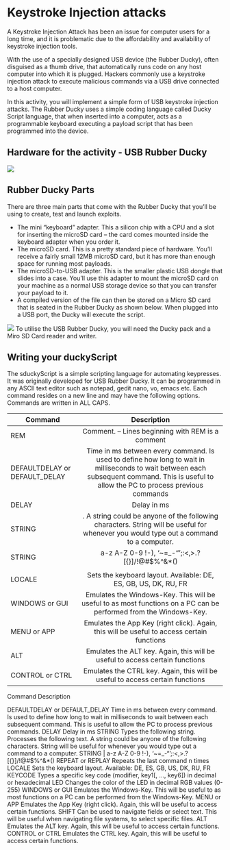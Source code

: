 # Keystroke Injection attacks
A Keystroke Injection Attack has been an issue for computer users for a long time, and it is problematic due to the affordability and availability of keystroke injection tools.

With the use of a specially designed USB device (the Rubber Ducky), often disguised as a thumb drive, that automatically runs code on any host computer into which it is plugged. 
Hackers commonly use a keystroke injection attack to execute malicious commands via a USB drive connected to a host computer. 

In this activity, you will implement a simple form of USB keystroke injection attacks. The Rubber Ducky uses a simple coding language called Ducky Script language, that when inserted into a computer, acts as a programmable keyboard executing a payload script that has been programmed into the device. 
## Hardware for the activity - USB Rubber Ducky
![](https://github.com/CS-Outreach-Session/Cyber-Hygiene/blob/main/images/rubber-ducky-usb-full-kit.jpg)
## Rubber Ducky Parts

There are three main parts that come with the Rubber Ducky that you’ll be using to create, test and launch exploits.
* The mini “keyboard” adapter.  This a silicon chip with a CPU and a slot for inserting the microSD card – the card comes mounted inside the keyboard adapter when you order it. 
* The microSD card. This is a pretty standard piece of hardware. You’ll receive a fairly small 12MB microSD card, but it has more than enough space for running most payloads. 
* The microSD-to-USB adapter. This is the smaller plastic USB dongle that slides into a case. You’ll use this adapter to mount the microSD card on your machine as a normal USB storage device so that you can transfer your payload to it.
* A compiled version of the file can then be stored on a Micro SD card that is seated in the Rubber Ducky as shown below. When plugged into a USB port, the Ducky will execute the script.

![](https://github.com/CS-Outreach-Session/Cyber-Hygiene/blob/main/images/usbRubberD.PNG)
To utilise the USB Rubber Ducky, you will need the Ducky pack and a Miro SD Card reader and writer.

## Writing your duckyScript
The sduckyScript is a simple scripting language for automating keypresses. It was originally developed for USB Rubber Ducky. It can be programmed in any ASCII text editor such as notepad, gedit nano, vo, emacs etc. Each command resides on a new line and may have the following options. Commands are written in ALL CAPS.

| Command	       | Description           | 
| ------------- |:-------------:| 
| REM	          | Comment. – Lines beginning with REM is a comment | 
| DEFAULTDELAY or DEFAULT_DELAY     |Time in ms between every command.  Is used to define how long to wait in milliseconds to wait between each subsequent command. This is useful to allow the PC to process previous commands      |   
| DELAY| Delay in ms    |  
| STRING | . A string could be anyone of the following characters. String will be useful for whenever you would type out a command to a computer.
STRING | a-z A-Z 0-9 !-), ‘~=_-“’;:<,>.?[{}]/!@#$%^&*() 
    |  
| LOCALE | Sets the keyboard layout. Available: DE, ES, GB, US, DK, RU, FR    |  
| WINDOWS or GUI | Emulates the Windows-Key. This will be useful to as most functions on a PC can be performed from the Windows-Key.      |  
| MENU or APP | Emulates the App Key (right click). Again, this will be useful to access certain functions    |  
| ALT | Emulates the ALT key.  Again, this will be useful to access certain functions     |  
| CONTROL or CTRL | Emulates the CTRL key.  Again, this will be useful to access certain functions      | 

Command	Description

DEFAULTDELAY or DEFAULT_DELAY	Time in ms between every command.  Is used to define how long to wait in milliseconds to wait between each subsequent command. This is useful to allow the PC to process previous commands.
DELAY	Delay in ms
STRING	Types the following string.  Processes the following text. A string could be anyone of the following characters. String will be useful for whenever you would type out a command to a computer.
STRING | a-z A-Z 0-9 !-), ‘~=_-“’;:<,>.?[{}]/!@#$%^&*() 
REPEAT or REPLAY	Repeats the last command n times
LOCALE	Sets the keyboard layout. Available: DE, ES, GB, US, DK, RU, FR
KEYCODE	Types a specific key code (modifier, key1[, ..., key6]) in decimal or hexadecimal
LED	Changes the color of the LED in decimal RGB values (0-255)
WINDOWS or GUI	Emulates the Windows-Key. This will be useful to as most functions on a PC can be performed from the Windows-Key.
MENU or APP	Emulates the App Key (right click). Again, this will be useful to access certain functions.
SHIFT	Can be used to navigate fields or select text. This will be useful when navigating file systems, to select specific files.
ALT	Emulates the ALT key.  Again, this will be useful to access certain functions.
CONTROL or CTRL	Emulates the CTRL key.  Again, this will be useful to access certain functions.


